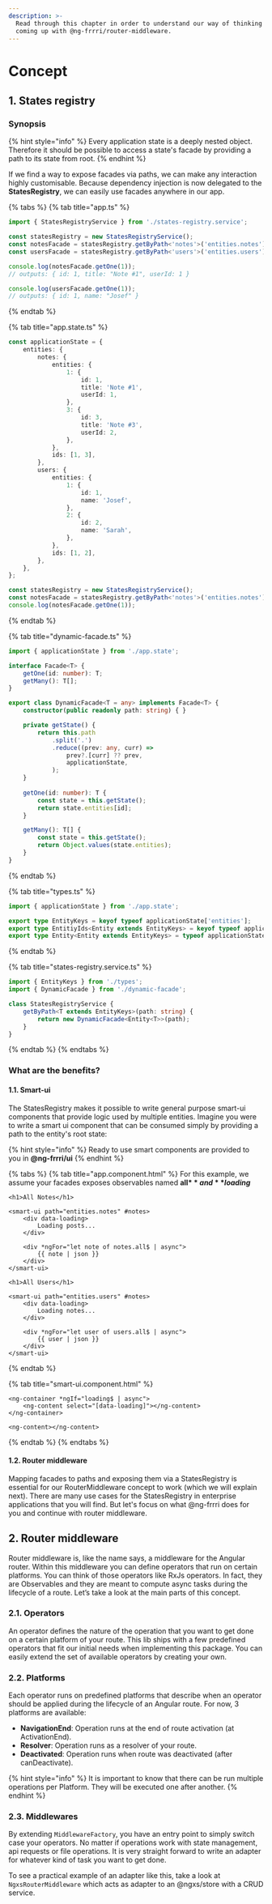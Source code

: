 ```yaml
---
description: >-
  Read through this chapter in order to understand our way of thinking and
  coming up with @ng-frrri/router-middleware.
---
```


# Concept

## 1. States registry

### Synopsis

{% hint style="info" %}
Every application state is a deeply nested object. Therefore it should be possible to access a state's facade by providing a path to its state from root.
{% endhint %}

If we find a way to expose facades via paths, we can make any interaction highly customisable. Because dependency injection is now delegated to the **StatesRegistry**, we can easily use facades anywhere in our app.

{% tabs %}
{% tab title="app.ts" %}
```typescript
import { StatesRegistryService } from './states-registry.service';

const statesRegistry = new StatesRegistryService();
const notesFacade = statesRegistry.getByPath<'notes'>('entities.notes');
const usersFacade = statesRegistry.getByPath<'users'>('entities.users');

console.log(notesFacade.getOne(1));
// outputs: { id: 1, title: "Note #1", userId: 1 }

console.log(usersFacade.getOne(1));
// outputs: { id: 1, name: "Josef" }
```
{% endtab %}

{% tab title="app.state.ts" %}
```typescript
const applicationState = {
    entities: {
        notes: {
            entities: {
                1: {
                    id: 1,
                    title: 'Note #1',
                    userId: 1,
                },
                3: {
                    id: 3,
                    title: 'Note #3',
                    userId: 2,
                },
            },
            ids: [1, 3],
        },
        users: {
            entities: {
                1: {
                    id: 1,
                    name: 'Josef',
                },
                2: {
                    id: 2,
                    name: 'Sarah',
                },
            },
            ids: [1, 2],
        },
    },
};

const statesRegistry = new StatesRegistryService();
const notesFacade = statesRegistry.getByPath<'notes'>('entities.notes');
console.log(notesFacade.getOne(1));
```
{% endtab %}

{% tab title="dynamic-facade.ts" %}
```typescript
import { applicationState } from './app.state';

interface Facade<T> {
    getOne(id: number): T;
    getMany(): T[];
}

export class DynamicFacade<T = any> implements Facade<T> {
    constructor(public readonly path: string) { }

    private getState() {
        return this.path
            .split('.')
            .reduce((prev: any, curr) =>
                prev?.[curr] ?? prev,
                applicationState,
            );
    }
    
    getOne(id: number): T {
        const state = this.getState();
        return state.entities[id];
    }

    getMany(): T[] {
        const state = this.getState();
        return Object.values(state.entities);
    }
}
```
{% endtab %}

{% tab title="types.ts" %}
```typescript
import { applicationState } from './app.state';

export type EntityKeys = keyof typeof applicationState['entities'];
export type EntitiyIds<Entity extends EntityKeys> = keyof typeof applicationState['entities'][Entity]['entities'];
export type Entity<Entity extends EntityKeys> = typeof applicationState['entities'][Entity]['entities'][EntitiyIds<Entity>];
```
{% endtab %}

{% tab title="states-registry.service.ts" %}
```typescript
import { EntityKeys } from './types';
import { DynamicFacade } from './dynamic-facade';

class StatesRegistryService {
    getByPath<T extends EntityKeys>(path: string) {
        return new DynamicFacade<Entity<T>>(path);
    }
}
```
{% endtab %}
{% endtabs %}

### What are the benefits?

#### 1.1. Smart-ui

The StatesRegistry makes it possible to write general purpose smart-ui components that provide logic used by multiple entities. Imagine you were to write a smart ui component that can be consumed simply by providing a path to the entity's root state:

{% hint style="info" %}
Ready to use smart components are provided to you in **@ng-frrri/ui**
{% endhint %}

{% tabs %}
{% tab title="app.component.html" %}
For this example, we assume your facades exposes observables named **all$** and **loading$**

```markup
<h1>All Notes</h1>

<smart-ui path="entities.notes" #notes>
    <div data-loading>
        Loading posts...
    </div>
    
    <div *ngFor="let note of notes.all$ | async">
        {{ note | json }}
    </div>
</smart-ui>

<h1>All Users</h1>

<smart-ui path="entities.users" #notes>
    <div data-loading>
        Loading notes...
    </div>
    
    <div *ngFor="let user of users.all$ | async">
        {{ user | json }}
    </div>
</smart-ui>
```
{% endtab %}

{% tab title="smart-ui.component.html" %}
```markup
<ng-container *ngIf="loading$ | async">
    <ng-content select="[data-loading]"></ng-content>
</ng-container>

<ng-content></ng-content>

```
{% endtab %}
{% endtabs %}

#### 1.2. Router middleware

Mapping facades to paths and exposing them via a StatesRegistry is essential for our RouterMiddleware concept to work \(which we will explain next\). There are many use cases for the StatesRegistry in enterprise applications that you will find. But let's focus on what @ng-frrri does for you and continue with router middleware.

## 2. Router middleware

Router middleware is, like the name says, a middleware for the Angular router. Within this middleware you can define operators that run on certain platforms. You can think of those operators like RxJs operators. In fact, they are Observables and they are meant to compute async tasks during the lifecycle of a route. Let’s take a look at the main parts of this concept.

### 2.1. Operators

An operator defines the nature of the operation that you want to get done on a certain platform of your route. This lib ships with a few predefined operators that fit our initial needs when implementing this package. You can easily extend the set of available operators by creating your own.

### 2.2. Platforms

Each operator runs on predefined platforms that describe when an operator should be applied during the lifecycle of an Angular route. For now, 3 platforms are available:

* **NavigationEnd**: Operation runs at the end of route activation \(at ActivationEnd\).
* **Resolver**: Operation runs as a resolver of your route.
* **Deactivated**: Operation runs when route was deactivated \(after canDeactivate\).

{% hint style="info" %}
It is important to know that there can be run multiple operations per Platform. They will be executed one after another.
{% endhint %}

### 2.3. Middlewares

By extending `MiddlewareFactory`, you have an entry point to simply switch case your operators. No matter if operations work with state management, api requests or file operations. It is very straight forward to write an adapter for whatever kind of task you want to get done.

To see a practical example of an adapter like this, take a look at `NgxsRouterMiddleware` which acts as adapter to an @ngxs/store with a CRUD service.

